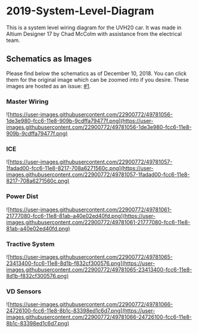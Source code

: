 # 2019-System-Level-Diagram
This is a system level wiring diagram for the UVH20 car. It was made in Altium Designer 17 by Chad McColm with assistance from the electrical team. 

## Schematics as Images
Please find below the schematics as of December 10, 2018. You can click them for the original image which can be zoomed into if you desire. These images are hosted as an issue: [#1](https://github.com/UVicFH/2019-System-Level-Diagram/issues/1). 

### Master Wiring
![https://user-images.githubusercontent.com/22900772/49781056-1de3e980-fcc6-11e8-909b-9cdffa79477f.png](https://user-images.githubusercontent.com/22900772/49781056-1de3e980-fcc6-11e8-909b-9cdffa79477f.png)

### ICE
![https://user-images.githubusercontent.com/22900772/49781057-1fadad00-fcc6-11e8-8217-708a6271560c.png](https://user-images.githubusercontent.com/22900772/49781057-1fadad00-fcc6-11e8-8217-708a6271560c.png)

### Power Dist
![https://user-images.githubusercontent.com/22900772/49781061-21777080-fcc6-11e8-81ab-a40e02ed40fd.png](https://user-images.githubusercontent.com/22900772/49781061-21777080-fcc6-11e8-81ab-a40e02ed40fd.png)

### Tractive System
![https://user-images.githubusercontent.com/22900772/49781065-23413400-fcc6-11e8-8d1b-f832cf300576.png](https://user-images.githubusercontent.com/22900772/49781065-23413400-fcc6-11e8-8d1b-f832cf300576.png)

### VD Sensors
![https://user-images.githubusercontent.com/22900772/49781066-24726100-fcc6-11e8-8b1c-83398ed1c6d7.png](https://user-images.githubusercontent.com/22900772/49781066-24726100-fcc6-11e8-8b1c-83398ed1c6d7.png)
